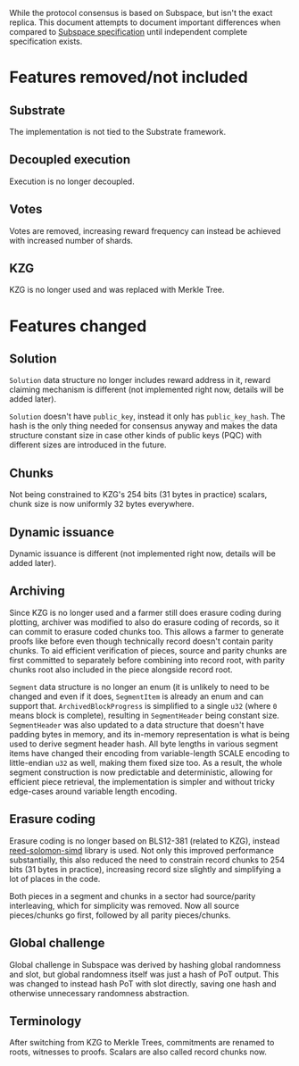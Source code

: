 While the protocol consensus is based on Subspace, but isn't the exact replica. This document attempts to document
important differences when compared to [Subspace specification] until independent complete specification exists.

[Subspace specification]: https://subspace.github.io/protocol-specs/docs/protocol_specifications

# Features removed/not included

## Substrate

The implementation is not tied to the Substrate framework.

## Decoupled execution

Execution is no longer decoupled.

## Votes

Votes are removed, increasing reward frequency can instead be achieved with increased number of shards.

## KZG

KZG is no longer used and was replaced with Merkle Tree.

# Features changed

## Solution

`Solution` data structure no longer includes reward address in it, reward claiming mechanism is different (not
implemented right now, details will be added later).

`Solution` doesn't have `public_key`, instead it only has `public_key_hash`. The hash is the only thing needed for
consensus anyway and makes the data structure constant size in case other kinds of public keys (PQC) with different
sizes are introduced in the future.

## Chunks

Not being constrained to KZG's 254 bits (31 bytes in practice) scalars, chunk size is now uniformly 32 bytes everywhere.

## Dynamic issuance

Dynamic issuance is different (not implemented right now, details will be added later).

## Archiving

Since KZG is no longer used and a farmer still does erasure coding during plotting, archiver was modified to also do
erasure coding of records, so it can commit to erasure coded chunks too. This allows a farmer to generate proofs like
before even though technically record doesn't contain parity chunks. To aid efficient verification of pieces, source and
parity chunks are first committed to separately before combining into record root, with parity chunks root also
included in the piece alongside record root.

`Segment` data structure is no longer an enum (it is unlikely to need to be changed and even if it does, `SegmentItem`
is already an enum and can support that. `ArchivedBlockProgress` is simplified to a single `u32` (where `0` means block
is complete), resulting in `SegmentHeader` being constant size. `SegmentHeader` was also updated to a data structure
that doesn't have padding bytes in memory, and its in-memory representation is what is being used to derive segment
header hash. All byte lengths in various segment items have changed their encoding from variable-length SCALE encoding
to little-endian `u32` as well, making them fixed size too. As a result, the whole segment construction is now
predictable and deterministic, allowing for efficient piece retrieval, the implementation is simpler and without tricky
edge-cases around variable length encoding.

## Erasure coding

Erasure coding is no longer based on BLS12-381 (related to KZG), instead [reed-solomon-simd] library is used. Not only
this improved performance substantially, this also reduced the need to constrain record chunks to 254 bits (31 bytes in
practice), increasing record size slightly and simplifying a lot of places in the code.

[reed-solomon-simd]: https://github.com/AndersTrier/reed-solomon-simd

Both pieces in a segment and chunks in a sector had source/parity interleaving, which for simplicity was removed. Now
all source pieces/chunks go first, followed by all parity pieces/chunks.

## Global challenge

Global challenge in Subspace was derived by hashing global randomness and slot, but global randomness itself was just a
hash of PoT output. This was changed to instead hash PoT with slot directly, saving one hash and otherwise unnecessary
randomness abstraction.

## Terminology

After switching from KZG to Merkle Trees, commitments are renamed to roots, witnesses to proofs. Scalars are also called
record chunks now.
